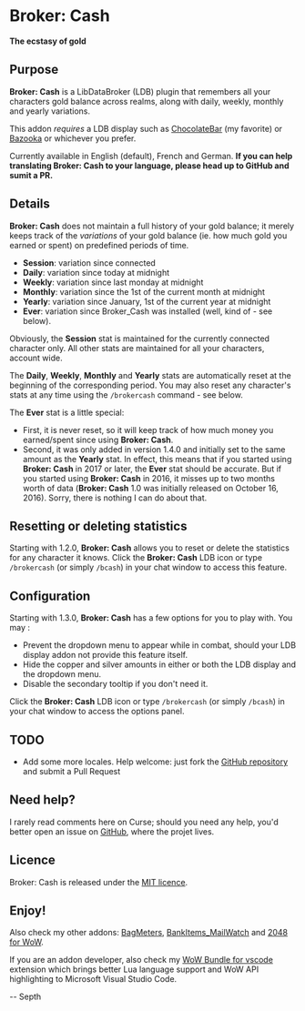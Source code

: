 # Broker: Cash
**The ecstasy of gold**

## Purpose

**Broker: Cash** is a LibDataBroker (LDB) plugin that remembers all your characters gold balance across realms, along with daily, weekly, monthly and yearly variations.

This addon *requires* a LDB display such as [ChocolateBar](https://mods.curse.com/addons/wow/chocolatebar) (my favorite) or [Bazooka](https://mods.curse.com/addons/wow/bazooka) or whichever you prefer.

Currently available in English (default), French and German. **If you can help translating Broker: Cash to your language, please head up to GitHub and sumit a PR.**


## Details

**Broker: Cash** does not maintain a full history of your gold balance; it merely keeps track of the *variations* of your gold balance (ie. how much gold you earned or spent) on predefined periods of time.

* **Session**: variation since connected
* **Daily**: variation since today at midnight
* **Weekly**: variation since last monday at midnight
* **Monthly**: variation since the 1st of the current month at midnight
* **Yearly**: variation since January, 1st of the current year at midnight
* **Ever**: variation since Broker_Cash was installed (well, kind of - see below).

Obviously, the **Session** stat is maintained for the currently connected character only. All other stats are maintained for all your characters, account wide.

The **Daily**, **Weekly**, **Monthly** and **Yearly** stats are automatically reset at the beginning of the corresponding period. You may also reset any character's stats at any time using the `/brokercash` command - see below.

The **Ever** stat is a little special:

- First, it is never reset, so it will keep track of how much money you earned/spent since using **Broker: Cash**.
- Second, it was only added in version 1.4.0 and initially set to the same amount as the **Yearly** stat. In effect, this means that if you started using **Broker: Cash** in 2017 or later, the **Ever** stat should be accurate. But if you started using **Broker: Cash** in 2016, it misses up to two months worth of data (**Broker: Cash** 1.0 was initially released on October 16, 2016). Sorry, there is nothing I can do about that.


## Resetting or deleting statistics

Starting with 1.2.0, **Broker: Cash** allows you to reset or delete the statistics for any character it knows. Click the **Broker: Cash** LDB icon or type `/brokercash` (or simply `/bcash`) in your chat window to access this feature.


## Configuration

Starting with 1.3.0, **Broker: Cash** has a few options for you to play with. You may :

- Prevent the dropdown menu to appear while in combat, should your LDB display addon not provide this feature itself.
- Hide the copper and silver amounts in either or both the LDB display and the dropdown menu.
- Disable the secondary tooltip if you don't need it. 

Click the **Broker: Cash** LDB icon or type `/brokercash` (or simply `/bcash`) in your chat window to access the options panel.


## TODO

* Add some more locales. Help welcome: just fork the [GitHub repository](https://github.com/Septh/WoW-Broker_Cash) and submit a Pull Request


## Need help?

I rarely read comments here on Curse; should you need any help, you'd better open an issue on [GitHub](https://github.com/Septh/WoW-Broker_Cash), where the projet lives.


## Licence

Broker: Cash is released under the [MIT licence](https://opensource.org/licenses/MIT).


## Enjoy!

Also check my other addons: [BagMeters](https://www.curse.com/addons/wow/bagmeters), [BankItems_MailWatch](https://www.curse.com/addons/wow/bankitems_mailwatch) and [2048 for WoW](https://www.curse.com/addons/wow/wow2048).

If you are an addon developer, also check my [WoW Bundle for vscode](https://marketplace.visualstudio.com/items?itemName=Septh.wow-bundle) extension which brings better Lua language support and WoW API highlighting to Microsoft Visual Studio Code.

-- Septh
